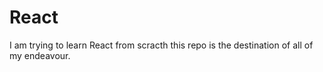 # React
I am trying to learn React from scracth this repo is the destination of all of my endeavour.

